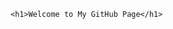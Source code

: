 <!DOCTYPE html>
<html>
  
<body>
    
    <h1>Welcome to My GitHub Page</h1>
    
</body>
  
</html>
